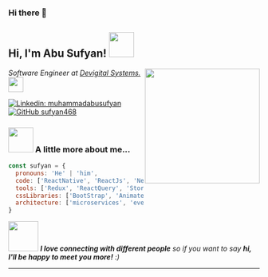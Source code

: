 ### Hi there 👋
<h2> Hi, I'm Abu Sufyan! <img src="https://media.giphy.com/media/mGcNjsfWAjY5AEZNw6/giphy.gif" width="50"></h2>
<img align='right' src="https://media.giphy.com/media/l0WCSEg7VEOLE4mUEb/giphy.gif" width="230">
<p><em>Software Engineer at <a href="https://www.linkedin.com/company/devigital-systems/mycompany/">Devigital Systems.</a><img src="https://media.giphy.com/media/fYSnHlufseco8Fh93Z/giphy.gif" width="30"></br>
</em></p>

[![Linkedin: muhammadabusufyan](https://img.shields.io/badge/-muhammadabusufyan-blue?style=flat-square&logo=Linkedin&logoColor=white&link=https://www.linkedin.com/in/muhammadabusufyan/)](https://www.linkedin.com/in/muhammadabusufyan/)
[![GitHub sufyan468](https://img.shields.io/github/followers/sufyan468?label=follow&style=social)](https://github.com/sufyan468)


### <img src="https://media.giphy.com/media/VgCDAzcKvsR6OM0uWg/giphy.gif" width="50"> A little more about me...  

```javascript
const sufyan = {
  pronouns: 'He' | 'him',
  code: ['ReactNative', 'ReactJs', 'NextJs', 'NodeJs', 'NestJs', 'Javascript', 'Typescript'],
  tools: ['Redux', 'ReactQuery', 'Storybook', 'Styled-Components', 'Jest', 'Docker', 'Kafka'],
  cssLibraries: ['BootStrap', 'Animate', 'TailwindCss', 'Skeleton', 'Magic'],
  architecture: ['microservices', 'event-driven', 'design system pattern'],
}
```

<img src="https://media.giphy.com/media/LnQjpWaON8nhr21vNW/giphy.gif" width="60"> <em><b>I love connecting with different people</b> so if you want to say <b>hi, I'll be happy to meet you more!</b> :)</em>

---

